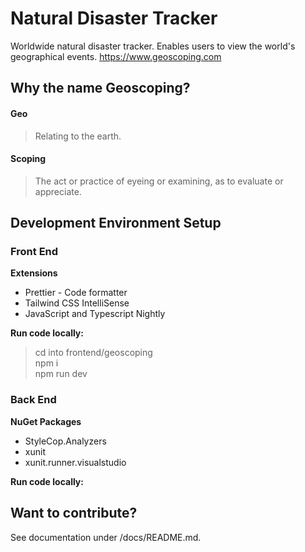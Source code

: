 # Natural Disaster Tracker

Worldwide natural disaster tracker. Enables users to view the world's geographical events.
https://www.geoscoping.com

## Why the name Geoscoping?

#### Geo

> Relating to the earth.

#### Scoping

> The act or practice of eyeing or examining, as to evaluate or appreciate.

## Development Environment Setup

### **Front End**

**Extensions**

- Prettier - Code formatter
- Tailwind CSS IntelliSense
- JavaScript and Typescript Nightly

**Run code locally:**

> cd into frontend/geoscoping  
> npm i  
> npm run dev

### **Back End**

**NuGet Packages**

- StyleCop.Analyzers
- xunit
- xunit.runner.visualstudio

**Run code locally:**

## Want to contribute?

See documentation under /docs/README.md.
